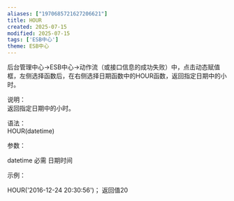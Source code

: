 ```yaml
---
aliases: ["1970685721627206621"]
title: HOUR
created: 2025-07-15
modified: 2025-07-15
tags: ['ESB中心']
theme: ESB中心
---
```


后台管理中心->ESB中心->动作流（或接口信息的成功失败）中，点击动态赋值框，左侧选择函数后，在右侧选择日期函数中的HOUR函数，返回指定日期中的小时。

说明：  
返回指定日期中的小时。

语法：  
HOUR(datetime)  

参数：

datetime 必需 日期时间

示例：

HOUR('2016-12-24 20:30:56')； 返回值20